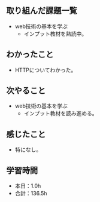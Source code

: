 ## 取り組んだ課題一覧
- web技術の基本を学ぶ
  -  インプット教材を熟読中。
## わかったこと
-  HTTPについてわかった。
## 次やること
- web技術の基本を学ぶ
  -  インプット教材を読み進める。
## 感じたこと
- 特になし。
## 学習時間
- 本日：1.0h
- 合計：136.5h